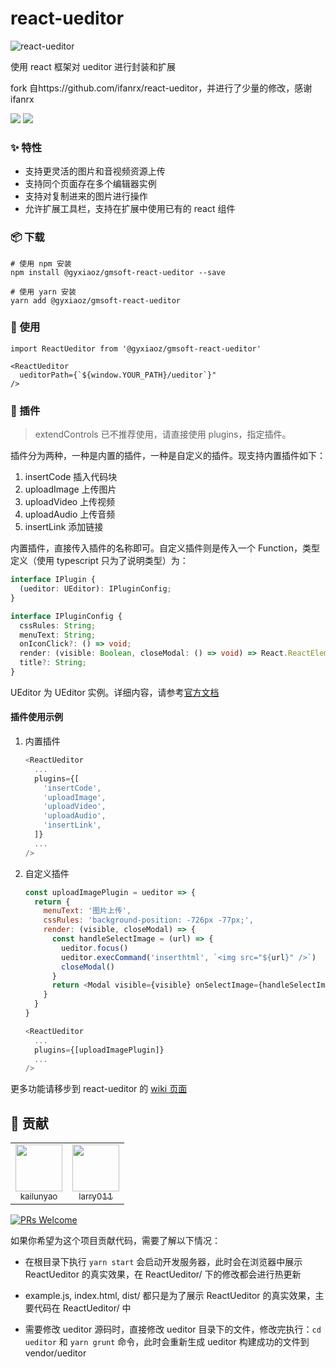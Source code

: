 # react-ueditor

![react-ueditor](https://cloud-minapp-1131.cloud.ifanrusercontent.com/1eGmM9tnLMPCRifj.png)

使用 react 框架对 ueditor 进行封装和扩展

fork 自https://github.com/ifanrx/react-ueditor，并进行了少量的修改，感谢 ifanrx

![](https://img.shields.io/npm/v/ifanrx-react-ueditor.svg) ![](https://img.shields.io/npm/dw/ifanrx-react-ueditor.svg)

### ✨ 特性

- 支持更灵活的图片和音视频资源上传
- 支持同个页面存在多个编辑器实例
- 支持对复制进来的图片进行操作
- 允许扩展工具栏，支持在扩展中使用已有的 react 组件

### 📦 下载

```
# 使用 npm 安装
npm install @gyxiaoz/gmsoft-react-ueditor --save

# 使用 yarn 安装
yarn add @gyxiaoz/gmsoft-react-ueditor
```

### 🔨 使用

```
import ReactUeditor from '@gyxiaoz/gmsoft-react-ueditor'

<ReactUeditor
  ueditorPath={`${window.YOUR_PATH}/ueditor`}"
/>
```

### 🔌 插件

> extendControls 已不推荐使用，请直接使用 plugins，指定插件。

插件分为两种，一种是内置的插件，一种是自定义的插件。现支持内置插件如下：

1. insertCode 插入代码块
2. uploadImage 上传图片
3. uploadVideo 上传视频
4. uploadAudio 上传音频
5. insertLink 添加链接

内置插件，直接传入插件的名称即可。自定义插件则是传入一个 Function，类型定义（使用 typescript 只为了说明类型）为：

```typescript
interface IPlugin {
  (ueditor: UEditor): IPluginConfig;
}

interface IPluginConfig {
  cssRules: String;
  menuText: String;
  onIconClick?: () => void;
  render: (visible: Boolean, closeModal: () => void) => React.ReactElement<any>;
  title?: String;
}
```

UEditor 为 UEditor 实例。详细内容，请参考[官方文档](https://ueditor.baidu.com/doc/#UE.Editor)

#### 插件使用示例

1. 内置插件

   ```javascript
   <ReactUeditor
     ...
     plugins={[
       'insertCode',
       'uploadImage',
       'uploadVideo',
       'uploadAudio',
       'insertLink',
     ]}
     ...
   />
   ```

2. 自定义插件

   ```javascript
   const uploadImagePlugin = ueditor => {
     return {
       menuText: '图片上传',
       cssRules: 'background-position: -726px -77px;',
       render: (visible, closeModal) => {
         const handleSelectImage = (url) => {
           ueditor.focus()
           ueditor.execCommand('inserthtml', `<img src="${url}" />`)
           closeModal()
         }
         return <Modal visible={visible} onSelectImage={handleSelectImage} />
       }
     }
   }

   <ReactUeditor
     ...
     plugins={[uploadImagePlugin]}
     ...
   />
   ```

更多功能请移步到 react-ueditor 的 [wiki 页面](https://github.com/ifanrx/react-ueditor/wiki)

## 🤝 贡献

<table>
  <tbody>
    <tr>
      <td align="center" valign="top" >
        <a href="https://github.com/yaokailun">
          <img src="https://avatars2.githubusercontent.com/u/11460856" width="75px" height="75px"><br/>
          <sub>kailunyao</sub>
        </a>
      </td>
      <td align="center" valign="top" >
        <a href="https://github.com/larry011">
          <img src="https://avatars1.githubusercontent.com/u/10259971" width="75px" height="75px"><br/>
          <sub>larry011</sub>
        </a>
      </td>
    </tr>
  </tbody>
</table>

[![PRs Welcome](https://img.shields.io/badge/PRs-welcome-brightgreen.svg?style=flat-square)](http://makeapullrequest.com)

如果你希望为这个项目贡献代码，需要了解以下情况：

- 在根目录下执行 `yarn start` 会启动开发服务器，此时会在浏览器中展示 ReactUeditor 的真实效果，在 ReactUeditor/ 下的修改都会进行热更新

- example.js, index.html, dist/ 都只是为了展示 ReactUeditor 的真实效果，主要代码在 ReactUeditor/ 中

- 需要修改 ueditor 源码时，直接修改 ueditor 目录下的文件，修改完执行：`cd ueditor` 和 `yarn grunt` 命令，此时会重新生成 ueditor 构建成功的文件到 vendor/ueditor
